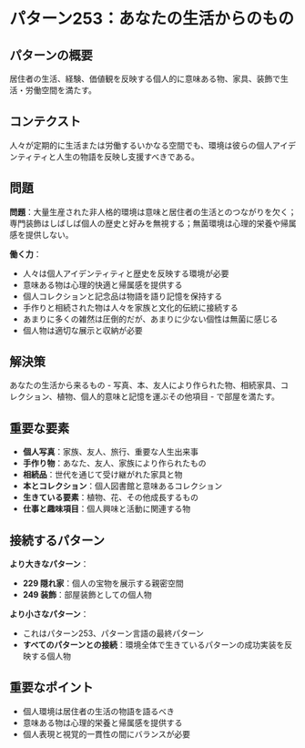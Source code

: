 # パターン253：あなたの生活からのもの

## パターンの概要
居住者の生活、経験、価値観を反映する個人的に意味ある物、家具、装飾で生活・労働空間を満たす。

## コンテクスト
人々が定期的に生活または労働するいかなる空間でも、環境は彼らの個人アイデンティティと人生の物語を反映し支援すべきである。

## 問題
**問題**：大量生産された非人格的環境は意味と居住者の生活とのつながりを欠く；専門装飾はしばしば個人の歴史と好みを無視する；無菌環境は心理的栄養や帰属感を提供しない。

**働く力**：
- 人々は個人アイデンティティと歴史を反映する環境が必要
- 意味ある物は心理的快適と帰属感を提供する
- 個人コレクションと記念品は物語を語り記憶を保持する
- 手作りと相続された物は人々を家族と文化的伝統に接続する
- あまりに多くの雑然は圧倒的だが、あまりに少ない個性は無菌に感じる
- 個人物は適切な展示と収納が必要

## 解決策
あなたの生活から来るもの - 写真、本、友人により作られた物、相続家具、コレクション、植物、個人的意味と記憶を運ぶその他項目 - で部屋を満たす。

## 重要な要素
- **個人写真**：家族、友人、旅行、重要な人生出来事
- **手作り物**：あなた、友人、家族により作られたもの
- **相続品**：世代を通じて受け継がれた家具と物
- **本とコレクション**：個人図書館と意味あるコレクション
- **生きている要素**：植物、花、その他成長するもの
- **仕事と趣味項目**：個人興味と活動に関連する物

## 接続するパターン
**より大きなパターン**：
- **229 隠れ家**：個人の宝物を展示する親密空間
- **249 装飾**：部屋装飾としての個人物

**より小さなパターン**：
- これはパターン253、パターン言語の最終パターン
- **すべてのパターンとの接続**：環境全体で生きているパターンの成功実装を反映する個人物

## 重要なポイント
- 個人環境は居住者の生活の物語を語るべき
- 意味ある物は心理的栄養と帰属感を提供する
- 個人表現と視覚的一貫性の間にバランスが必要